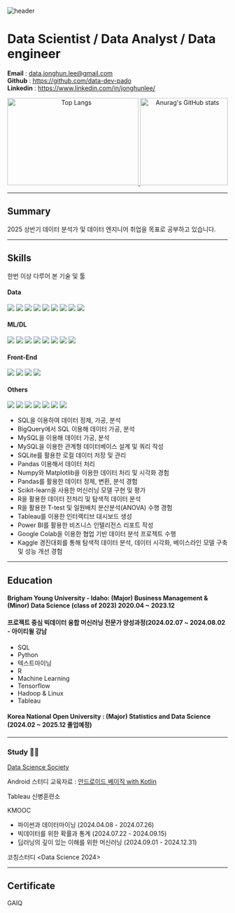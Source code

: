 ![header](https://capsule-render.vercel.app/api?type=rect&color=gradient&height=80&section=header&text=Data%20Analyst%20JongHun%20Lee&fontSize=60)

# Data Scientist / Data Analyst / Data engineer 

**Email** : data.jonghun.lee@gmail.com  <br>
**Github** : https://github.com/data-dev-pado<br>
**Linkedin** : https://www.linkedin.com/in/jonghunlee/ <br>

<div align="center">
  <a href="https://github.com/anuraghazra/github-readme-stats">
    <img src="https://github-readme-stats.vercel.app/api/top-langs/?username=data-dev-pado&theme=dark&hide_border=true&bg_color=000000&title_color=FFFF00&text_color=A4C4EE" alt="Top Langs" height="200" width="300"/>
  </a>
  <a href="https://github.com/Jan-to-Dec/github-readme-stats">
    <img src="https://github-readme-stats.vercel.app/api?username=data-dev-pado&show_icons=true&theme=dark&hide_border=true&bg_color=000000&title_color=FFFF00&text_color=A4C4EE&icon_color=00FFFF" alt="Anurag's GitHub stats" height="200"/>
  </a>
</div>

<!--[![Top Langs](https://github-readme-stats.vercel.app/api/top-langs/?username=data-dev-pado)](https://github.com/anuraghazra/github-readme-stats)-->
<!--[![Anurag's GitHub stats](https://github-readme-stats.vercel.app/api?username=data-dev-pado)](https://github.com/Jan-to-Dec/github-readme-stats)-->
<!--[![Anurag's GitHub stats](https://github-readme-stats.vercel.app/api?username=data-dev-pado)](https://github.com/anuraghazra/github-readme-stats)-->
<!--[![GitHub Streak](https://streak-stats.demolab.com?user=data-dev-pado)](https://git.io/streak-stats)-->
---
## Summary
2025 상반기 데이터 분석가 및 데이터 엔지니어 취업을 목표로 공부하고 있습니다.  

---
## Skills 
한번 이상 다루어 본 기술 및 툴

#### Data
<img src="https://img.shields.io/badge/MySQL-4479A1?style=flat-square&logo=MySQL&logoColor=white"/></a>
<img src="https://img.shields.io/badge/SQLite-07405E?style=flat-square&logo=SQLite&logoColor=white"/></a>
<img src="https://img.shields.io/badge/R-276DC3?style=flat-square&logo=R&logoColor=white"/></a>
<img src="https://img.shields.io/badge/Python-3766AB?style=flat-square&logo=Python&logoColor=white"/></a>
<img src="https://img.shields.io/badge/MariaDB-003545?style=flat-square&logo=MariaDB&logoColor=white"/></a>
<img src="https://img.shields.io/badge/MongoDB-4ea94b?style=flat-square&logo=MongoDB&logoColor=white"/></a>
<img src="https://img.shields.io/badge/PostgreSQL-316192?style=flat-square&logo=PostgreSQL&logoColor=white"/></a>
<img src="https://img.shields.io/badge/Oracle-F80000?style=flat-square&logo=Oracle&logoColor=white"/></a>
<img src="https://img.shields.io/badge/Bigquery-4285F4?style=flat-square&logo=Google Cloud&logoColor=white"/></a>

#### ML/DL
<img src="https://img.shields.io/badge/Numpy-013243?style=flat-square&logo=Numpy&logoColor=white"/></a>
<img src="https://img.shields.io/badge/Pandas-150458?style=flat-square&logo=Pandas&logoColor=white"/></a>
<img src="https://img.shields.io/badge/scikit--learn-F7931E?style=flat-square&logo=scikit-learn&logoColor=white"/></a>
<img src="https://img.shields.io/badge/TensorFlow-FF6F00?style=flat-square&logo=TensorFlow&logoColor=white"/></a>
<img src="https://img.shields.io/badge/SciPy-0C55A5?style=flat-square&logo=SciPy&logoColor=white"/></a>
<img src="https://img.shields.io/badge/PyTorch-EE4C2C?style=flat-square&logo=PyTorch&logoColor=white"/></a>
<img src="https://img.shields.io/badge/Matplotlib-ffffff?style=flat-square&logo=Matplotlib&logoColor=black"/></a>
<img src="https://img.shields.io/badge/Keras-D00000?style=flat-square&logo=Keras&logoColor=white"/></a>

#### Front-End
<img src="https://img.shields.io/badge/HTML5-239120?style=flat-square&logo=HTML5&logoColor=white"/></a>
<img src="https://img.shields.io/badge/CSS3-239120?style=flat-square&logo=CSS3&logoColor=white"/></a>
<img src="https://img.shields.io/badge/JavaScript-F7DF1E?style=flat-square&logo=JavaScript&logoColor=black"/></a>
<img src="https://img.shields.io/badge/Node.js-6DA55F?style=flat-square&logo=Node.js&logoColor=white"/></a>

#### Others
<img src="https://img.shields.io/badge/Docker-0db7ed?style=flat-square&logo=Docker&logoColor=white"/></a>
<img src="https://img.shields.io/badge/Power%20BI-F2C811?style=flat-square&logo=Power%20BI&logoColor=black"/></a>
<img src="https://img.shields.io/badge/Tableau-E97627?style=flat-square&logo=Tableau&logoColor=white"/></a>
<img src="https://img.shields.io/badge/Ubuntu-E95420?style=flat-square&logo=Ubuntu&logoColor=white"/></a>
<img src="https://img.shields.io/badge/Google Colab-F9AB00?style=flat-square&logo=Google Colab&logoColor=white"/></a> 
<img src="https://img.shields.io/badge/Notion-000000?style=flat-square&logo=Notion&logoColor=white"/></a>
<img src="https://img.shields.io/badge/Slack-4A154B?style=flat-square&logo=Slack&logoColor=white"/></a> 

- SQL을 이용하여 데이터 정제, 가공, 분석
- BigQuery에서 SQL 이용해 데이터 가공, 분석
- MySQL을 이용해 데이터 가공, 분석
- MySQL을 이용한 관계형 데이터베이스 설계 및 쿼리 작성
- SQLite를 활용한 로컬 데이터 저장 및 관리
- Pandas 이용해서 데이터 처리
- Numpy와 Matplotlib을 이용한 데이터 처리 및 시각화 경험
- Pandas를 활용한 데이터 정제, 변환, 분석 경험
- Scikit-learn을 사용한 머신러닝 모델 구현 및 평가
- R을 활용한 데이터 전처리 및 탐색적 데이터 분석
- R을 활용한 T-test 및 일원배치 분산분석(ANOVA) 수행 경험
- Tableau를 이용한 인터랙티브 대시보드 생성
- Power BI를 활용한 비즈니스 인텔리전스 리포트 작성
- Google Colab을 이용한 협업 기반 데이터 분석 프로젝트 수행
- Kaggle 경진대회를 통해 탐색적 데이터 분석, 데이터 시각화, 베이스라인 모델 구축 및 성능 개선 경험
  
---
## Education

#### Brigham Young University - Idaho: (Major) Business Management & (Minor) Data Science (class of 2023)  2020.04 ~ 2023.12 <br>

#### 프로젝트 중심 빅데이터 융합 머신러닝 전문가 양성과정(2024.02.07 ~ 2024.08.02 - 아이티윌 강남
  - SQL <br>
  - Python <br>
  - 텍스트마이닝 <br>
  - R  <br>
  - Machine Learning  <br>
  - Tensorflow  <br>
  - Hadoop & Linux <br>
  - Tableau <br>
  
#### Korea National Open University : (Major) Statistics and Data Science (2024.02 ~ 2025.12 졸업예정)

--- 
### Study 🦁🦁
[Data Science Society](https://byuidss.github.io/Projects.html)
  
Android 스터디
교육자료 : [안드로이드 베이직 with Kotlin](https://developer.android.com/courses/android-basics-compose/course?hl=ko&authuser=4)

Tableau 신병훈련소

KMOOC
- 파이썬과 데이터마이닝 (2024.04.08 - 2024.07.26)
- 빅데이터를 위한 확률과 통계 (2024.07.22 - 2024.09.15)
- 딥러닝의 깊이 있는 이해를 위한 머신러닝 (2024.09.01 - 2024.12.31)
  
코칭스터디 <Data Science 2024>

---
## Certificate
GAIQ 



  
